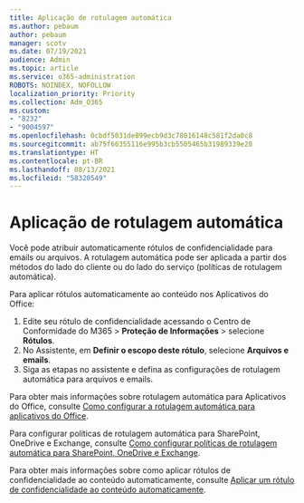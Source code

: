 ```yaml
---
title: Aplicação de rotulagem automática
ms.author: pebaum
author: pebaum
manager: scotv
ms.date: 07/19/2021
audience: Admin
ms.topic: article
ms.service: o365-administration
ROBOTS: NOINDEX, NOFOLLOW
localization_priority: Priority
ms.collection: Adm_O365
ms.custom:
- "8232"
- "9004597"
ms.openlocfilehash: 0cbdf5031de899ecb9d3c78016148c581f2da0c8
ms.sourcegitcommit: ab75f66355116e995b3cb5505465b31989339e28
ms.translationtype: HT
ms.contentlocale: pt-BR
ms.lasthandoff: 08/13/2021
ms.locfileid: "58320549"
---
```

# <a name="auto-apply-labeling"></a>Aplicação de rotulagem automática

Você pode atribuir automaticamente rótulos de confidencialidade para emails ou arquivos. A rotulagem automática pode ser aplicada a partir dos métodos do lado do cliente ou do lado do serviço (políticas de rotulagem automática).

Para aplicar rótulos automaticamente ao conteúdo nos Aplicativos do Office: 

1. Edite seu rótulo de confidencialidade acessando o Centro de Conformidade do M365 > **Proteção de Informações** > selecione **Rótulos**. 
1. No Assistente, em **Definir o escopo deste rótulo**, selecione **Arquivos e emails**. 
1. Siga as etapas no assistente e defina as configurações de rotulagem automática para arquivos e emails. 

Para obter mais informações sobre rotulagem automática para Aplicativos do Office, consulte [Como configurar a rotulagem automática para aplicativos do Office](https://docs.microsoft.com/microsoft-365/compliance/apply-sensitivity-label-automatically#how-to-configure-auto-labeling-for-office-apps).

Para configurar políticas de rotulagem automática para SharePoint, OneDrive e Exchange, consulte [Como configurar políticas de rotulagem automática para SharePoint, OneDrive e Exchange](https://go.microsoft.com/fwlink/?linkid=2148841).

Para obter mais informações sobre como aplicar rótulos de confidencialidade ao conteúdo automaticamente, consulte [Aplicar um rótulo de confidencialidade ao conteúdo automaticamente](https://docs.microsoft.com/microsoft-365/compliance/apply-sensitivity-label-automatically).